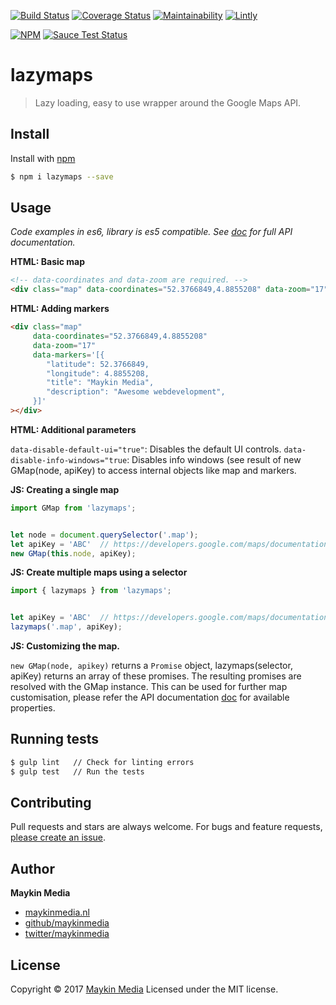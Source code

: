 [![Build Status](https://travis-ci.org/maykinmedia/lazymaps.svg?branch=master)](https://travis-ci.org/maykinmedia/lazymaps)
[![Coverage Status](https://coveralls.io/repos/github/maykinmedia/lazymaps/badge.svg?branch=master)](https://coveralls.io/github/maykinmedia/lazymaps?branch=master)
[![Maintainability](https://api.codeclimate.com/v1/badges/300ec356bdf46e7469e3/maintainability)](https://codeclimate.com/github/maykinmedia/lazymaps/maintainability)
[![Lintly](https://lintly.com/gh/maykinmedia/lazymaps/badge.svg)](https://lintly.com/gh/maykinmedia/lazymaps/)

[![NPM](https://nodei.co/npm/lazymaps.png?downloads=true&downloadRank=true&stars=true)](https://nodei.co/npm/lazymaps/)
[![Sauce Test Status](https://saucelabs.com/browser-matrix/lazymaps.svg)](https://saucelabs.com/u/lazymaps)


# lazymaps

> Lazy loading, easy to use wrapper around the Google Maps API.

## Install

Install with [npm](https://www.npmjs.com/)

```sh
$ npm i lazymaps --save
```

## Usage

*Code examples in es6, library is es5 compatible.*
*See [doc](https://github.com/maykinmedia/lazymaps/blob/master/doc/lazymaps.md) for full API documentation.*

**HTML: Basic map**

```html
<!-- data-coordinates and data-zoom are required. -->
<div class="map" data-coordinates="52.3766849,4.8855208" data-zoom="17"></div>
```


**HTML: Adding markers**

```html
<div class="map"
     data-coordinates="52.3766849,4.8855208"
     data-zoom="17"
     data-markers='[{
        "latitude": 52.3766849,
        "longitude": 4.8855208,
        "title": "Maykin Media",
        "description": "Awesome webdevelopment",
     }]'
></div>
```


**HTML: Additional parameters**

`data-disable-default-ui="true"`: Disables the default UI controls.
`data-disable-info-windows="true`: Disables info windows (see result of new GMap(node, apiKey) to access internal objects like map and markers.



**JS: Creating a single map**

```js
import GMap from 'lazymaps';


let node = document.querySelector('.map');
let apiKey = 'ABC'  // https://developers.google.com/maps/documentation/javascript/get-api-key
new GMap(this.node, apiKey);
```


**JS: Create multiple maps using a selector**

```js
import { lazymaps } from 'lazymaps';


let apiKey = 'ABC'  // https://developers.google.com/maps/documentation/javascript/get-api-key
lazymaps('.map', apiKey);
```


**JS: Customizing the map.**

`new GMap(node, apikey)` returns a `Promise` object, lazymaps(selector, apiKey) returns an array of these promises. The resulting promises are resolved with the GMap instance. This can be used for further map customisation, please refer the API documentation [doc](https://github.com/maykinmedia/lazymaps/blob/master/doc/lazymaps.md) for available properties.


## Running tests

```sh
$ gulp lint   // Check for linting errors
$ gulp test   // Run the tests
```

## Contributing

Pull requests and stars are always welcome. For bugs and feature requests, [please create an issue](https://github.com/maykinmedia/lazymaps/issues).

## Author

**Maykin Media**

* [maykinmedia.nl](https://www.maykinmedia.nl/)
* [github/maykinmedia](https://github.com/maykinmedia)
* [twitter/maykinmedia](http://twitter.com/maykinmedia)

## License

Copyright © 2017 [Maykin Media](https://www.maykinmedia.nl/)
Licensed under the MIT license.
